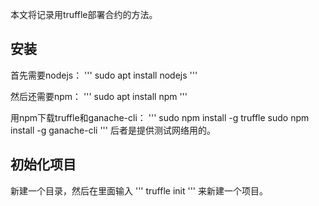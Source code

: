 本文将记录用truffle部署合约的方法。

## 安装
首先需要nodejs：
'''
sudo apt install nodejs
'''

然后还需要npm：
'''
sudo apt install npm
'''

用npm下载truffle和ganache-cli：
'''
sudo npm install -g truffle 
sudo npm install -g ganache-cli
'''
后者是提供测试网络用的。

## 初始化项目
新建一个目录，然后在里面输入
'''
truffle init
'''
来新建一个项目。
